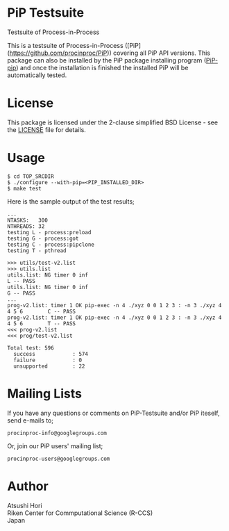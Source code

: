 # PiP Testsuite

Testsuite of Process-in-Process

This is a testsuite of Process-in-Process ([PiP]
(https://github.com/procinproc/PiP)) covering all PiP API
versions.  This package can also be installed by the PiP package
installing program
([PiP-pip](https://github.com/procinproc/PiP-pip)) and once the
installation is finished the installed PiP will be automatically
tested.

# License

This package is licensed under the 2-clause simplified BSD License -
see the [LICENSE](LICENSE) file for details.

# Usage

    $ cd TOP_SRCDIR
    $ ./configure --with-pip=<PIP_INSTALLED_DIR>
    $ make test

Here is the sample output of the test results;

    ...
    NTASKS:   300
    NTHREADS: 32
    testing L - process:preload
    testing G - process:got
    testing C - process:pipclone
    testing T - pthread
    
    >>> utils/test-v2.list
    >>> utils.list
    utils.list: NG timer 0 inf                                                         L -- PASS
    utils.list: NG timer 0 inf                                                         G -- PASS
    ...
    prog-v2.list: timer 1 OK pip-exec -n 4 ./xyz 0 0 1 2 3 : -n 3 ./xyz 4 4 5 6        C -- PASS
    prog-v2.list: timer 1 OK pip-exec -n 4 ./xyz 0 0 1 2 3 : -n 3 ./xyz 4 4 5 6        T -- PASS
    <<< prog-v2.list
    <<< prog/test-v2.list
    
    Total test: 596
      success            : 574
      failure            : 0
      unsupported        : 22

# Mailing Lists

If you have any questions or comments on PiP-Testsuite and/or PiP iteself, 
send e-mails to;

    procinproc-info@googlegroups.com

Or, join our PiP users' mailing list;

    procinproc-users@googlegroups.com

# Author

Atsushi Hori<br>
Riken Center for Commputational Science (R-CCS)<br>
Japan<br>
